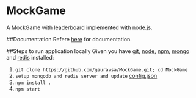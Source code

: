 # MockGame

A MockGame with leaderboard implemented with node.js.


##Documentation
Refere [here](https://github.com/gauravsa/MockGame/tree/master/docs) for documentation.

##Steps to run application locally 
Given you have [git](https://git-scm.com/book/en/v2/Getting-Started-Installing-Git), [node](https://nodejs.org/download/), [npm](https://www.npmjs.com/), [mongo](http://docs.mongodb.org/manual/installation/) and [redis](http://redis.io/) installed:

1.  `git clone https://github.com/gauravsa/MockGame.git; cd MockGame`
2.  `setup mongodb and redis server and update` [config.json](https://github.com/gauravsa/MockGame/tree/master/config.json)
3.  `npm install .`
4.  `npm start`
